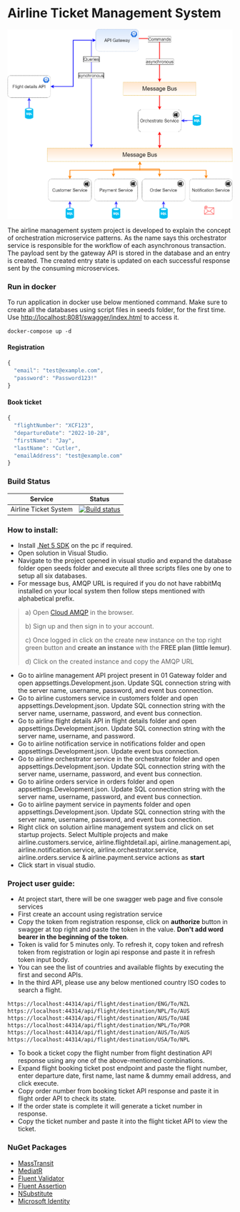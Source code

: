 # Airline Ticket Management System

![](https://github.com/qasimshk/AirlineManagementSystem/blob/master/System%20Design.png)

The airline management system project is developed to explain the concept of orchestration microservice patterns. As the name says this orchestrator service is responsible for the workflow of each asynchronous transaction. The payload sent by the gateway API is stored in the database and an entry is created. The created entry state is updated on each successful response sent by the consuming microservices. 

### Run in docker
To run application in docker use below mentioned command. Make sure to create all the databases using script files in seeds folder, for the first time. Use [http://localhost:8081/swagger/index.html](http://localhost:8081/swagger/index.html) to access it.
```
docker-compose up -d
```

#### Registration
```javascript
{
  "email": "test@example.com",
  "password": "Password123!"
}
```

#### Book ticket
```javascript
{
  "flightNumber": "XCF123",
  "departureDate": "2022-10-28",
  "firstName": "Jay",
  "lastName": "Cutler",
  "emailAddress": "test@example.com"
}
```

### Build Status 

| Service | Status |
| ------------- | ------------- |
| Airline Ticket System | [![Build status](https://dev.azure.com/CematixSolutions/CT%20Microservices/_apis/build/status/gateway-microservice-ci)](https://dev.azure.com/CematixSolutions/CT%20Microservices/_build/latest?definitionId=5) |

### How to install:
- Install [.Net 5 SDK](https://dotnet.microsoft.com/download/dotnet/5.0) on the pc if required.
- Open solution in Visual Studio.
- Navigate to the project opened in visual studio and expand the database folder open seeds folder and execute all three scripts files one by one to setup all six databases.
- For message bus, AMQP URL is required if you do not have rabbitMq installed on your local system then follow steps mentioned with alphabetical prefix.
> a) Open [Cloud AMQP](https://www.cloudamqp.com/) in the browser.
>
> b) Sign up and then sign in to your account.
>
> c) Once logged in click on the create new instance on the top right green button and <b>create an instance</b> with the <b>FREE plan (little lemur)</b>.
>
> d) Click on the created instance and copy the AMQP URL
- Go to airline management API project present in 01 Gateway folder and open appsettings.Development.json. Update SQL connection string with the server name, username, password, and event bus connection.
- Go to airline customers service in customers folder and open appsettings.Development.json. Update SQL connection string with the server name, username, password, and event bus connection.
- Go to airline flight details API in flight details folder and open appsettings.Development.json. Update SQL connection string with the server name, username, and password.
- Go to airline notification service in notifications folder and open appsettings.Development.json. Update event bus connection.
- Go to airline orchestrator service in the orchestrator folder and open appsettings.Development.json. Update SQL connection string with the server name, username, password, and event bus connection.
- Go to airline orders service in orders folder and open appsettings.Development.json. Update SQL connection string with the server name, username,  password, and event bus connection.
- Go to airline payment service in payments folder and open appsettings.Development.json. Update SQL connection string with the server name, username, password, and event bus connection.
- Right click on solution airline management system and click on set startup projects. Select Multiple projects and make airline.customers.service, airline.flightdetail.api, airline.management.api, airline.notification.service, airline.orchestrator.service, airline.orders.service & airline.payment.service actions as <b>start</b>
- Click start in visual studio.
  
### Project user guide:
- At project start, there will be one swagger web page and five console services
- First create an account using registration service
- Copy the token from registration response, click on <b>authorize</b> button in swagger at top right and paste the token in the value. <b>Don't add word bearer in the beginning of the token</b>.
- Token is valid for 5 minutes only. To refresh it, copy token and refresh token from registration or login api response and paste it in refresh token input body.
- You can see the list of countries and available flights by executing the first and second APIs.
- In the third API, please use any below mentioned country ISO codes to search a flight.
```
https://localhost:44314/api/flight/destination/ENG/To/NZL 
https://localhost:44314/api/flight/destination/NPL/To/AUS 
https://localhost:44314/api/flight/destination/AUS/To/UAE 
https://localhost:44314/api/flight/destination/NPL/To/POR 
https://localhost:44314/api/flight/destination/AUS/To/AUS 
https://localhost:44314/api/flight/destination/USA/To/NPL 
```
- To book a ticket copy the flight number from flight destination API response using any one of the above-mentioned combinations.
- Expand flight booking ticket post endpoint and paste the flight number, enter departure date, first name, last name & dummy email address, and click execute.
- Copy order number from booking ticket API response and paste it in flight order API to check its state.
- If the order state is complete it will generate a ticket number in response.
- Copy the ticket number and paste it into the flight ticket API to view the ticket.

### NuGet Packages

- [MassTransit](https://masstransit-project.com/getting-started/)
- [MediatR](https://github.com/jbogard/MediatR/wiki)
- [Fluent Validator](https://docs.fluentvalidation.net/en/latest/index.html)
- [Fluent Assertion](https://fluentassertions.com/introduction)
- [NSubstitute](https://nsubstitute.github.io/help/getting-started/)
- [Microsoft Identity](https://docs.microsoft.com/en-us/dotnet/api/microsoft.aspnetcore.identity?view=aspnetcore-6.0)

 

 

 

